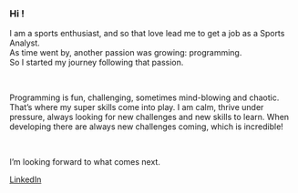 ### Hi !

<p>I am a sports enthusiast, and so that love lead me to get a job as a Sports Analyst.<br>
As time went by, another passion was growing: programming.<br>
So I started my journey following that passion.<br></p>
<br>

<p>Programming is fun, challenging, sometimes mind-blowing and chaotic. That’s where my super skills come into play. I am calm, thrive under pressure, always looking for new challenges and new skills to learn. When developing there are always new challenges coming, which is incredible!</p>
<br>
<p>I’m looking forward to what comes next.</p>

[LinkedIn](https://www.linkedin.com/in/joaopinheiro10/)
